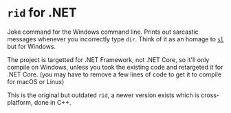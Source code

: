 # `rid` for .NET
Joke command for the Windows command line. Prints out sarcastic messages whenever you incorrectly type `dir`. Think of it as an homage to [`sl`](https://github.com/mtoyoda/sl) but for Windows.

The project is targetted for .NET Framework, not .NET Core, so it'll only compile on Windows, unless you took the existing code and retargeted it for .NET Core. (you may have to remove a few lines of code to get it to compile for macOS or Linux)

This is the original but outdated `rid`, a newer version exists which is cross-platform, done in C++.
